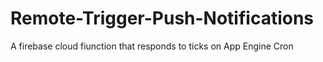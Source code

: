 # Remote-Trigger-Push-Notifications
A firebase cloud fiunction that responds to ticks on App Engine Cron
